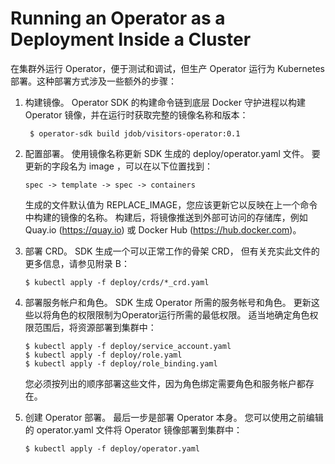 # Running an Operator as a Deployment Inside a Cluster
在集群外运行 Operator，便于测试和调试，但生产 Operator 运行为 Kubernetes 部署。这种部署方式涉及一些额外的步骤：

1. 构建镜像。 Operator SDK 的构建命令链到底层 Docker 守护进程以构建 Operator 镜像，并在运行时获取完整的镜像名称和版本：
   ```shell
    $ operator-sdk build jdob/visitors-operator:0.1
   ```
2. 配置部署。 使用镜像名称更新 SDK 生成的 deploy/operator.yaml 文件。 要更新的字段名为 image ，可以在以下位置找到：
   ```shell
   spec -> template -> spec -> containers
   ```
   生成的文件默认值为 REPLACE_IMAGE，您应该更新它以反映在上一个命令中构建的镜像的名称。 构建后，将镜像推送到外部可访问的存储库，例如 Quay.io (https://quay.io) 或 Docker Hub (https://hub.docker.com)。

3. 部署 CRD。 SDK 生成一个可以正常工作的骨架 CRD， 但有关充实此文件的更多信息，请参见附录 B：
    ```shell
   $ kubectl apply -f deploy/crds/*_crd.yaml
   ```
4. 部署服务帐户和角色。 SDK 生成 Operator 所需的服务帐号和角色。 更新这些以将角色的权限限制为Operator运行所需的最低权限。 适当地确定角色权限范围后，将资源部署到集群中：
   ```shell 
   $ kubectl apply -f deploy/service_account.yaml 
   $ kubectl apply -f deploy/role.yaml
   $ kubectl apply -f deploy/role_binding.yaml
   ```
   您必须按列出的顺序部署这些文件，因为角色绑定需要角色和服务帐户都存在。
5. 创建 Operator 部署。 最后一步是部署 Operator 本身。 您可以使用之前编辑的 operator.yaml 文件将 Operator 镜像部署到集群中：
    ```shell 
   $ kubectl apply -f deploy/operator.yaml 
   ```